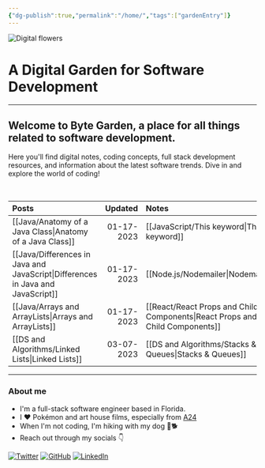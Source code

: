 ```yaml
---
{"dg-publish":true,"permalink":"/home/","tags":["gardenEntry"]}
---
```





![Digital flowers](https://dodo.ac/np/images/8/8e/Flowers_NH_Artwork.png)   
# A Digital Garden for Software Development

---


## Welcome to Byte Garden, a place for all things related to software development. 


Here you'll find digital notes, coding concepts, full stack development resources, and information about the latest software trends. Dive in and explore the world of coding!  

&nbsp; 


| Posts      | Updated | Notes     | Updated |
| :---       |    ---: | :---      |    ---: |
| [[Java/Anatomy of a Java Class\|Anatomy of a Java Class]] |01-17-2023| [[JavaScript/This keyword\|This keyword]]| 02-28-2023 |
| [[Java/Differences in Java and JavaScript\|Differences in Java and JavaScript]]|01-17-2023|[[Node.js/Nodemailer\|Nodemailer]]|02-24-2023|
| [[Java/Arrays and ArrayLists\|Arrays and ArrayLists]] |01-17-2023|[[React/React Props and Child Components\|React Props and Child Components]]|02-25-2023| 
| [[DS and Algorithms/Linked Lists\|Linked Lists]]   |03-07-2023|[[DS and Algorithms/Stacks & Queues\|Stacks & Queues]]  |03-02-2023|



----

### About me

- I'm a full-stack software engineer based in Florida.
- I ❤️ Pokémon and art house films, especially from [A24](https://a24films.com/)
- When I'm not coding, I'm hiking with my dog 🌲🐕
- Reach out through my socials 👇

[![Twitter](https://img.shields.io/static/v1?label=|&message=Twitter&color=01a9f4&style=social&logo=twitter&logo-color=black)](https://twitter.com/xenaaMorph)
[![GitHub](https://img.shields.io/static/v1?label=|&message=GitHub&color=01a9f4&style=social&logo=github&logo-color=black)](https://github.com/yiremorlans)
[![LinkedIn](https://img.shields.io/static/v1?label=|&message=LinkedIn&color=01a9f4&style=social&logo=linkedin&logo-color=black)](https://www.linkedin.com/in/yiremorlans/)
